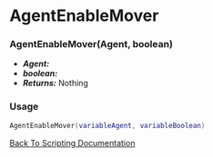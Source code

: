 # AgentEnableMover

### AgentEnableMover(Agent, boolean)
- ***Agent:*** 
- ***boolean:*** 
- ***Returns:*** Nothing

### Usage

```Lua
AgentEnableMover(variableAgent, variableBoolean)
```


[Back To Scripting Documentation](../README.md)
